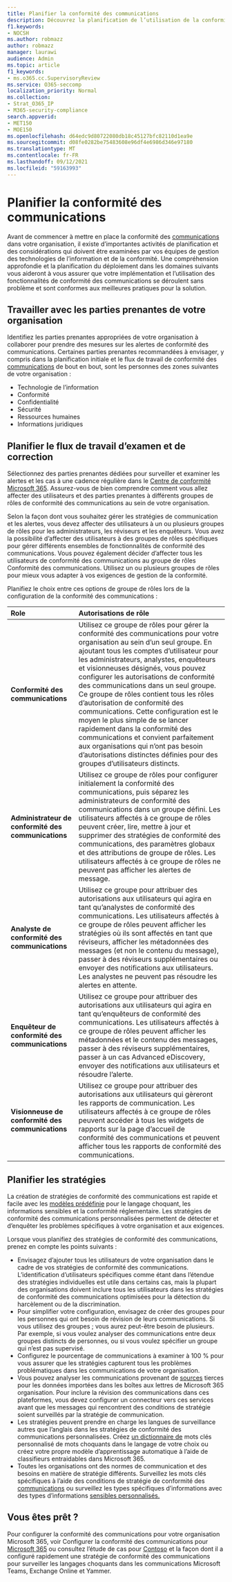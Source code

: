 ```yaml
---
title: Planifier la conformité des communications
description: Découvrez la planification de l’utilisation de la conformité des communications dans votre organisation.
f1.keywords:
- NOCSH
ms.author: robmazz
author: robmazz
manager: laurawi
audience: Admin
ms.topic: article
f1_keywords:
- ms.o365.cc.SupervisoryReview
ms.service: O365-seccomp
localization_priority: Normal
ms.collection:
- Strat_O365_IP
- M365-security-compliance
search.appverid:
- MET150
- MOE150
ms.openlocfilehash: d64edc9d80722080db18c45127bfc82110d1ea9e
ms.sourcegitcommit: d08fe0282be75483608e96df4e6986d346e97180
ms.translationtype: MT
ms.contentlocale: fr-FR
ms.lasthandoff: 09/12/2021
ms.locfileid: "59163993"
---
```

# <a name="plan-for-communication-compliance"></a>Planifier la conformité des communications

Avant de commencer à mettre en place la conformité des [communications](communication-compliance.md) dans votre organisation, il existe d’importantes activités de planification et des considérations qui doivent être examinées par vos équipes de gestion des technologies de l’information et de la conformité. Une compréhension approfondie et la planification du déploiement dans les domaines suivants vous aideront à vous assurer que votre implémentation et l’utilisation des fonctionnalités de conformité des communications se déroulent sans problème et sont conformes aux meilleures pratiques pour la solution.

## <a name="work-with-stakeholders-in-your-organization"></a>Travailler avec les parties prenantes de votre organisation

Identifiez les parties prenantes appropriées de votre organisation à collaborer pour prendre des mesures sur les alertes de conformité des communications. Certaines parties prenantes recommandées à envisager, y compris dans la planification initiale et le flux de travail de conformité des [communications](communication-compliance.md#workflow) de bout en bout, sont les personnes des zones suivantes de votre organisation :

- Technologie de l’information
- Conformité
- Confidentialité
- Sécurité
- Ressources humaines
- Informations juridiques

## <a name="plan-for-the-investigation-and-remediation-workflow"></a>Planifier le flux de travail d’examen et de correction

Sélectionnez des parties prenantes dédiées pour surveiller et examiner les alertes et les cas à une cadence régulière dans le [Centre de conformité Microsoft 365](https://compliance.microsoft.com/). Assurez-vous de bien comprendre comment vous allez affecter des utilisateurs et des parties prenantes à différents groupes de rôles de conformité des communications au sein de votre organisation.

Selon la façon dont vous souhaitez gérer les stratégies de communication et les alertes, vous devez affecter des utilisateurs à un ou plusieurs groupes de rôles pour les administrateurs, les réviseurs et les enquêteurs. Vous avez la possibilité d’affecter des utilisateurs à des groupes de rôles spécifiques pour gérer différents ensembles de fonctionnalités de conformité des communications. Vous pouvez également décider d’affecter tous les utilisateurs de conformité des communications au groupe de rôles Conformité des communications. Utilisez un ou plusieurs groupes de rôles pour mieux vous adapter à vos exigences de gestion de la conformité.

Planifiez le choix entre ces options de groupe de rôles lors de la configuration de la conformité des communications :

|**Role**|**Autorisations de rôle**|
|:-----|:-----|
| **Conformité des communications** | Utilisez ce groupe de rôles pour gérer la conformité des communications pour votre organisation au sein d’un seul groupe. En ajoutant tous les comptes d’utilisateur pour les administrateurs, analystes, enquêteurs et visionneuses désignés, vous pouvez configurer les autorisations de conformité des communications dans un seul groupe. Ce groupe de rôles contient tous les rôles d’autorisation de conformité des communications. Cette configuration est le moyen le plus simple de se lancer rapidement dans la conformité des communications et convient parfaitement aux organisations qui n’ont pas besoin d’autorisations distinctes définies pour des groupes d’utilisateurs distincts. |
| **Administrateur de conformité des communications** | Utilisez ce groupe de rôles pour configurer initialement la conformité des communications, puis séparez les administrateurs de conformité des communications dans un groupe défini. Les utilisateurs affectés à ce groupe de rôles peuvent créer, lire, mettre à jour et supprimer des stratégies de conformité des communications, des paramètres globaux et des attributions de groupe de rôles. Les utilisateurs affectés à ce groupe de rôles ne peuvent pas afficher les alertes de message. |
| **Analyste de conformité des communications** | Utilisez ce groupe pour attribuer des autorisations aux utilisateurs qui agira en tant qu’analystes de conformité des communications. Les utilisateurs affectés à ce groupe de rôles peuvent afficher les stratégies où ils sont affectés en tant que réviseurs, afficher les métadonnées des messages (et non le contenu du message), passer à des réviseurs supplémentaires ou envoyer des notifications aux utilisateurs. Les analystes ne peuvent pas résoudre les alertes en attente. |
| **Enquêteur de conformité des communications** | Utilisez ce groupe pour attribuer des autorisations aux utilisateurs qui agira en tant qu’enquêteurs de conformité des communications. Les utilisateurs affectés à ce groupe de rôles peuvent afficher les métadonnées et le contenu des messages, passer à des réviseurs supplémentaires, passer à un cas Advanced eDiscovery, envoyer des notifications aux utilisateurs et résoudre l’alerte. |
| **Visionneuse de conformité des communications** | Utilisez ce groupe pour attribuer des autorisations aux utilisateurs qui gèreront les rapports de communication. Les utilisateurs affectés à ce groupe de rôles peuvent accéder à tous les widgets de rapports sur la page d’accueil de conformité des communications et peuvent afficher tous les rapports de conformité des communications. |

## <a name="plan-for-policies"></a>Planifier les stratégies

La création de stratégies de conformité des communications est rapide et facile avec les [modèles prédéfinie](communication-compliance-feature-reference.md#policy-templates) pour le langage choquant, les informations sensibles et la conformité réglementaire. Les stratégies de conformité des communications personnalisées permettent de détecter et d’enquêter les problèmes spécifiques à votre organisation et aux exigences.

Lorsque vous planifiez des stratégies de conformité des communications, prenez en compte les points suivants :

- Envisagez d’ajouter tous les utilisateurs de votre organisation dans le cadre de vos stratégies de conformité des communications. L’identification d’utilisateurs spécifiques comme étant dans l’étendue des stratégies individuelles est utile dans certains cas, mais la plupart des organisations doivent inclure tous les utilisateurs dans les stratégies de conformité des communications optimisées pour la détection du harcèlement ou de la discrimination.
- Pour simplifier votre configuration, envisagez de créer des groupes pour les personnes qui ont besoin de révision de leurs communications. Si vous utilisez des groupes ; vous aurez peut-être besoin de plusieurs. Par exemple, si vous voulez analyser des communications entre deux groupes distincts de personnes, ou si vous voulez spécifier un groupe qui n’est pas supervisé.
- Configurez le pourcentage de communications à examiner à 100 % pour vous assurer que les stratégies capturent tous les problèmes problématiques dans les communications de votre organisation.
- Vous pouvez analyser les communications provenant de [sources](communication-compliance-feature-reference.md#supported-communication-types) tierces pour les données importées dans les boîtes aux lettres de Microsoft 365 organisation. Pour inclure la révision des communications dans ces plateformes, vous devez configurer un connecteur vers ces services avant que les messages qui rencontrent des conditions de stratégie soient surveillés par la stratégie de communication.
- Les stratégies peuvent prendre en charge les langues de surveillance autres que l’anglais dans les stratégies de conformité des communications personnalisées. Créez [un dictionnaire de](communication-compliance-feature-reference.md#custom-keyword-dictionaries) mots clés personnalisé de mots choquants dans le langage de votre choix ou créez votre propre modèle d’apprentissage automatique à l’aide de classifieurs entraidables dans Microsoft 365. [](classifier-get-started-with.md)
- Toutes les organisations ont des normes de communication et des besoins en matière de stratégie différents. Surveillez les mots clés spécifiques à l’aide des conditions de stratégie de conformité des [communications](communication-compliance-feature-reference.md#conditional-settings) ou surveillez les types spécifiques d’informations avec des types d’informations [sensibles personnalisés.](create-a-custom-sensitive-information-type.md)

## <a name="ready-to-get-started"></a>Vous êtes prêt ?

Pour configurer la conformité des communications pour votre organisation Microsoft 365, voir Configurer la conformité des communications pour [Microsoft 365](communication-compliance-configure.md) ou consultez l’étude de cas pour [Contoso](communication-compliance-case-study.md) et la façon dont il a configuré rapidement une stratégie de conformité des communications pour surveiller les langages choquants dans les communications Microsoft Teams, Exchange Online et Yammer.
